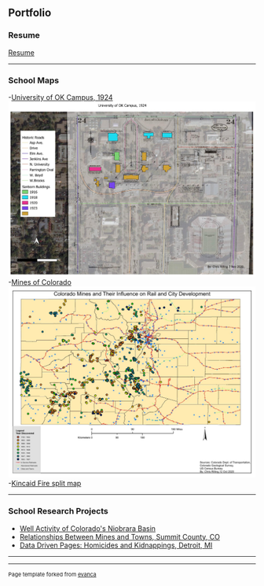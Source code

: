 ## Portfolio

### Resume
[Resume](pdf/Resume.pdf)


---

### School Maps 

-[University of OK Campus, 1924](pdf/Lab_9_Map_2.pdf) 
<img src="images/Lab_9_Map_2.jpg?raw=true"/><br/>
-[Mines of Colorado](https://arcg.is/1zmqWS0)
<img src="images/Colorado%20Mines%20with%20Year%20Discovery_Map%202.jpg?raw=true"/><br/>
-[Kincaid Fire split map](https://crilling86.users.earthengine.app/view/kincade-fire)

---


### School Research Projects

- [Well Activity of Colorado's Niobrara Basin](pdf/Nio_Basin.pdf)
- [Relationships Between Mines and Towns, Summit County, CO](pdf/Relationships.pdf)
- [Data Driven Pages: Homicides and Kidnappings, Detroit, MI](pdf/Lab_10.pdf)

---




---
<p style="font-size:11px">Page template forked from <a href="https://github.com/evanca/quick-portfolio">evanca</a></p>
<!-- Remove above link if you don't want to attibute -->

